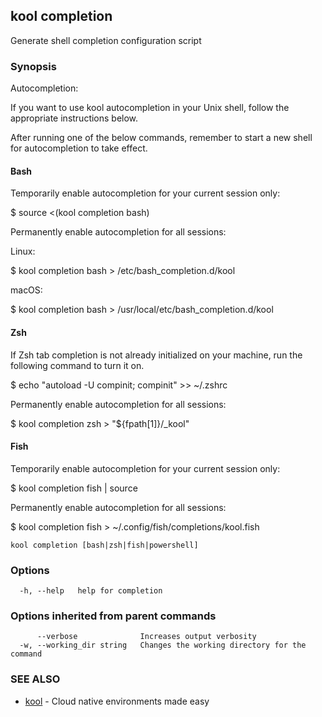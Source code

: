 ## kool completion

Generate shell completion configuration script

### Synopsis

Autocompletion:

If you want to use kool autocompletion in your Unix shell, follow the appropriate instructions below.

After running one of the below commands, remember to start a new shell for autocompletion to take effect.

#### Bash

Temporarily enable autocompletion for your current session only:

$ source <(kool completion bash)

Permanently enable autocompletion for all sessions:

  Linux:

  $ kool completion bash > /etc/bash_completion.d/kool

  macOS:

  $ kool completion bash > /usr/local/etc/bash_completion.d/kool

#### Zsh

If Zsh tab completion is not already initialized on your machine, run the following command to turn it on.

$ echo "autoload -U compinit; compinit" >> ~/.zshrc

Permanently enable autocompletion for all sessions:

$ kool completion zsh > "${fpath[1]}/_kool"

#### Fish

Temporarily enable autocompletion for your current session only:

$ kool completion fish | source

Permanently enable autocompletion for all sessions:

$ kool completion fish > ~/.config/fish/completions/kool.fish


```
kool completion [bash|zsh|fish|powershell]
```

### Options

```
  -h, --help   help for completion
```

### Options inherited from parent commands

```
      --verbose              Increases output verbosity
  -w, --working_dir string   Changes the working directory for the command
```

### SEE ALSO

* [kool](kool)	 - Cloud native environments made easy

